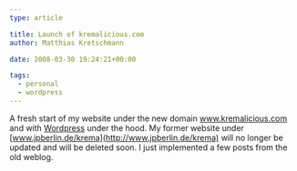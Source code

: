 ```yaml
---
type: article

title: Launch of kremalicious.com
author: Matthias Kretschmann

date: 2008-03-30 19:24:21+00:00

tags:
  - personal
  - wordpress
---
```


A fresh start of my website under the new domain www.kremalicious.com and with [Wordpress](http://www.wordpress.org) under the hood. My former website under [www.jpberlin.de/krema](http://www.jpberlin.de/krema) will no longer be updated and will be deleted soon. I just implemented a few posts from the old weblog.
